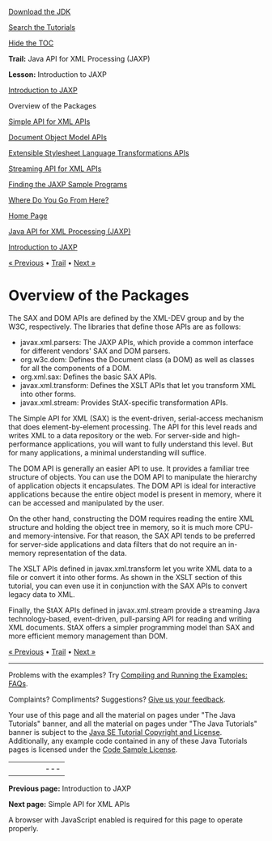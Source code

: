 [Download
the JDK](http://java.sun.com/javase/6/download.jsp)
  
[Search the
Tutorials](../../search.html)
  
[Hide the TOC](javascript:toggleLeft())

**Trail:** Java API for XML Processing (JAXP)
  
**Lesson:** Introduction to JAXP

[Introduction to JAXP](index.html)

Overview of the Packages

[Simple API for XML APIs](simple.html)

[Document Object Model APIs](dom.html)

[Extensible Stylesheet Language Transformations APIs](extensible.html)

[Streaming API for XML APIs](streaming.html)

[Finding the JAXP Sample Programs](sample.html)

[Where Do You Go From Here?](next.html)

[Home Page](../../index.html)
>
[Java API for XML Processing (JAXP)](../index.html)
>
[Introduction to JAXP](index.html)

[« Previous](index.html) • [Trail](../TOC.html) • [Next »](simple.html)

# Overview of the Packages

The SAX and DOM APIs are defined by the XML-DEV group and
by the W3C, respectively. The libraries that define those APIs are as follows:

* javax.xml.parsers: The JAXP APIs, which provide a common interface for different vendors' SAX and DOM parsers.
* org.w3c.dom: Defines the Document class (a DOM) as well as classes for all the components of a DOM.
* org.xml.sax: Defines the basic SAX APIs.
* javax.xml.transform: Defines the XSLT APIs that let you transform XML into other forms.
* javax.xml.stream: Provides StAX-specific transformation APIs.

The Simple API for XML (SAX) is the event-driven, serial-access mechanism that does
element-by-element processing. The API for this level reads and writes XML to a
data repository or the web. For server-side and high-performance applications, you will want
to fully understand this level. But for many applications, a minimal understanding will
suffice.

The DOM API is generally an easier API to use. It provides
a familiar tree structure of objects. You can use the DOM API to
manipulate the hierarchy of application objects it encapsulates. The DOM API is ideal
for interactive applications because the entire object model is present in memory, where
it can be accessed and manipulated by the user.

On the other hand, constructing the DOM requires reading the entire XML structure
and holding the object tree in memory, so it is much more
CPU- and memory-intensive. For that reason, the SAX API tends to be preferred
for server-side applications and data filters that do not require an in-memory representation of
the data.

The XSLT APIs defined in javax.xml.transform let you write XML data to a
file or convert it into other forms. As shown in the XSLT section
of this tutorial, you can even use it in conjunction with the SAX
APIs to convert legacy data to XML.

Finally, the StAX APIs defined in javax.xml.stream provide a streaming Java technology-based, event-driven,
pull-parsing API for reading and writing XML documents. StAX offers a simpler programming
model than SAX and more efficient memory management than DOM.

[« Previous](index.html)
•
[Trail](../TOC.html)
•
[Next »](simple.html)

---

Problems with the examples? Try [Compiling and Running
the Examples: FAQs](../../information/run-examples.html).
  
Complaints? Compliments? Suggestions? [Give
us your feedback](http://download.oracle.com/javase/feedback.html).

Your use of this page and all the material on pages under "The Java Tutorials" banner,
and all the material on pages under "The Java Tutorials" banner is subject to the [Java SE Tutorial Copyright
and License](../../information/license.html).
Additionally, any example code contained in any of these Java
Tutorials pages is licensed under the
[Code
Sample License](http://developers.sun.com/license/berkeley_license.html).

|  |  |  |  |  |
| --- | --- | --- | --- | --- |
| |  |  | | --- | --- | | duke image | Oracle logo | | [About Oracle](http://www.oracle.com/us/corporate/index.html) | [Oracle Technology Network](http://www.oracle.com/technology/index.html) | [Terms of Service](https://www.samplecode.oracle.com/servlets/CompulsoryClickThrough?type=TermsOfService) | Copyright © 1995, 2011 Oracle and/or its affiliates. All rights reserved. |

**Previous page:** Introduction to JAXP
  
**Next page:** Simple API for XML APIs




A browser with JavaScript enabled is required for this page to operate properly.
